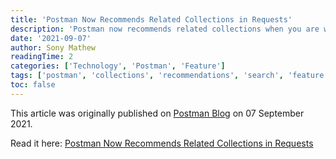 ```yaml
---
title: 'Postman Now Recommends Related Collections in Requests'
description: 'Postman now recommends related collections when you are working on a request, all to help you discover and work with public APIs quickly and effectively.'
date: '2021-09-07'
author: Sony Mathew
readingTime: 2
categories: ['Technology', 'Postman', 'Feature']
tags: ['postman', 'collections', 'recommendations', 'search', 'feature']
toc: false
---
```


This article was originally published on [Postman Blog](https://blog.postman.com/) on 07 September 2021.

Read it here: [Postman Now Recommends Related Collections in Requests](https://blog.postman.com/postman-now-recommends-collections-in-requests/)
